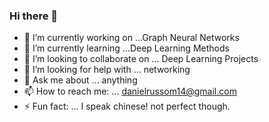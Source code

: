 ### Hi there 👋

<!--
**dannyrussom/dannyrussom** is a ✨ _special_ ✨ repository because its `README.md` (this file) appears on your GitHub profile.

Here are some ideas to get you started:
-->

- 🔭 I’m currently working on ...Graph Neural Networks
- 🌱 I’m currently learning ...Deep Learning Methods
- 👯 I’m looking to collaborate on ... Deep Learning Projects
- 🤔 I’m looking for help with ... networking 
- 💬 Ask me about ... anything
- 📫 How to reach me: ... danielrussom14@gmail.com
- ⚡ Fun fact: ... I speak chinese! not perfect though.

